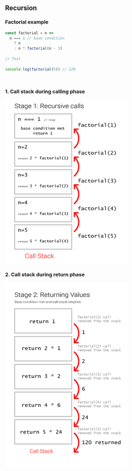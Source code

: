 ## Recursion

### Factorial example

```js
const factorial = n =>
  n === 1 // base condition
    ? n
    : n * factorial(n - 1)

// Test

console.log(factorial(5)) // 120
```
 
### 1. Call stack during calling phase
<img
  src='https://github.com/russgooday/UDEMY_Learning-Data-Structures-from-Scratch/blob/master/images/factorial-stage-01.png'
  alt='factorial during calling stage'
  width='400'
/>
 
### 2. Call stack during return phase
<img
  src='https://github.com/russgooday/UDEMY_Learning-Data-Structures-from-Scratch/blob/master/images/factorial-stage-02.png'
  alt='factorial during return stage'
  width='400'
/>
